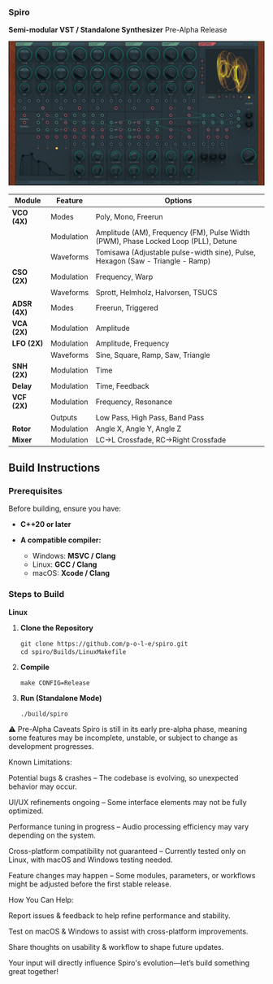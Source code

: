 ### Spiro
**Semi-modular VST / Standalone Synthesizer**
Pre-Alpha Release

<a href="./Source/assets/screen_a.jpg"><img width=800 src="./Source/assets/screen_a.jpg"/></a>


|Module|Feature|Options| 
|-|-|-|
|**VCO (4X)**   | Modes         | Poly, Mono, Freerun | 
|               | Modulation    | Amplitude (AM), Frequency (FM), Pulse Width (PWM), Phase Locked Loop (PLL), Detune |
|               | Waveforms     | Tomisawa (Adjustable pulse-width sine), Pulse, Hexagon (Saw - Triangle - Ramp) |
|**CSO (2X)**   | Modulation    | Frequency, Warp |
|               | Waveforms     | Sprott, Helmholz, Halvorsen, TSUCS |
|**ADSR (4X)**  | Modes         | Freerun, Triggered |
|**VCA (2X)**   | Modulation    | Amplitude |
|**LFO (2X)**   | Modulation    | Amplitude, Frequency |
|               | Waveforms     | Sine, Square, Ramp, Saw, Triangle |
|**SNH (2X)**	| Modulation  	| Time |
|  **Delay**	| Modulation 	| Time, Feedback |
|**VCF (2X)**	| Modulation 	| Frequency, Resonance |
|				| Outputs		| Low Pass, High Pass, Band Pass |
|**Rotor** 		| Modulation 	| Angle X, Angle Y, Angle Z |
|**Mixer**		| Modulation 	| LC->L Crossfade, RC->Right Crossfade |


##  Build Instructions

### **Prerequisites**

Before building, ensure you have:

-   **C++20 or later**

-   **A compatible compiler:**
    
    -   Windows: **MSVC / Clang**
    -   Linux: **GCC / Clang**
    -   macOS: **Xcode / Clang**
        

### **Steps to Build**
**Linux**
1.  **Clone the Repository**
    ```
    git clone https://github.com/p-o-l-e/spiro.git
    cd spiro/Builds/LinuxMakefile
    ```
3.  **Compile** 
    ```
    make CONFIG=Release
    
    ```
4.  **Run (Standalone Mode)**
    ```
    ./build/spiro
    
    ```

⚠️ Pre-Alpha Caveats
Spiro is still in its early pre-alpha phase, meaning some features may be incomplete, unstable, or subject to change as development progresses.

Known Limitations:

Potential bugs & crashes – The codebase is evolving, so unexpected behavior may occur.

UI/UX refinements ongoing – Some interface elements may not be fully optimized.

Performance tuning in progress – Audio processing efficiency may vary depending on the system.

Cross-platform compatibility not guaranteed – Currently tested only on Linux, with macOS and Windows testing needed.

Feature changes may happen – Some modules, parameters, or workflows might be adjusted before the first stable release.

How You Can Help:

Report issues & feedback to help refine performance and stability.

Test on macOS & Windows to assist with cross-platform improvements.

Share thoughts on usability & workflow to shape future updates.

Your input will directly influence Spiro's evolution—let’s build something great together!

